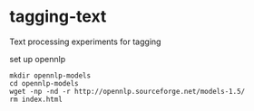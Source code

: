tagging-text
============

Text processing experiments for tagging

set up opennlp

    mkdir opennlp-models
    cd opennlp-models
    wget -np -nd -r http://opennlp.sourceforge.net/models-1.5/
    rm index.html

